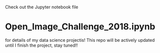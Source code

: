 Check out the Jupyter notebook file 
# Open_Image_Challenge_2018.ipynb
for details of my data science projectis! This repo will be actively updated until I finish the project, stay tuned!!
